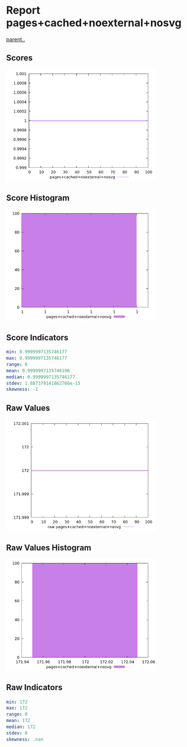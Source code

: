 # Report pages+cached+noexternal+nosvg

[parent..](./..)  


## Scores

![score](./score.png)  

## Score Histogram

![hist](./hist.png)  

## Score Indicators

```yaml
min: 0.9999997135746177
max: 0.9999997135746177
range: 0
mean: 0.9999997135746196
median: 0.9999997135746177
stdev: 1.887379141862766e-15
skewness: -1

```

## Raw Values

![raw](./raw.png)  

## Raw Values Histogram

![raw hist](./raw_hist.png)  

## Raw Indicators

```yaml
min: 172
max: 172
range: 0
mean: 172
median: 172
stdev: 0
skewness: .nan

```

<style>
  img {
    max-width: 80%;
  }
</style>
      
